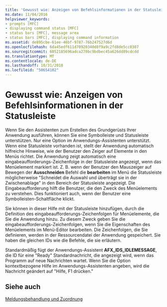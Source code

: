 ```yaml
---
title: 'Gewusst wie: Anzeigen von Befehlsinformationen in der Statusleiste'
ms.date: 11/04/2016
helpviewer_keywords:
- prompts [MFC]
- displaying command status [MFC]
- status bars [MFC], message area
- status bars [MFC], displaying command information
ms.assetid: de895cbe-61ee-46bf-9787-76b247527d6d
ms.openlocfilehash: 6da45edf611d70920340d8f9a9c2fd8de5cc0307
ms.sourcegitcommit: 6052185696adca270bc9bdbec45a626dd89cdcdd
ms.translationtype: MT
ms.contentlocale: de-DE
ms.lasthandoff: 10/31/2018
ms.locfileid: "50654102"
---
```

# <a name="how-to-display-command-information-in-the-status-bar"></a>Gewusst wie: Anzeigen von Befehlsinformationen in der Statusleiste

Wenn Sie den Assistenten zum Erstellen des Grundgerüsts Ihrer Anwendung ausführen, können Sie eine Symbolleiste und Statusleiste unterstützen. Nur eine Option im Anwendungs-Assistenten unterstützt. Wenn eine Statusleiste vorhanden ist, stellt der Anwendung automatisch hilfreiche Hinweise, wie der Benutzer den Zeiger auf Elemente in den Menüs richtet. Die Anwendung zeigt automatisch eine eingabeaufforderungs-Zeichenfolge in der Statusleiste angezeigt, wenn das Menüelement markiert ist. Z. B. wenn der Benutzer den Mauszeiger auf Bewegen der **Ausschneiden** Befehl die **bearbeiten** im Menü die Statusleiste möglicherweise "Schneidet die Auswahl und überträgt sie in der Zwischenablage" in den Bereich der Statusleiste angezeigt. Die Eingabeaufforderung hilft die Benutzer, die den Zweck des Menüelements zu verstehen. Dies funktioniert auch, wenn der Benutzer eine Symbolleisten-Schaltfläche klickt.

Sie können in dieser Hilfe mit der Statusleiste hinzufügen, durch die Definition des eingabeaufforderungs-Zeichenfolgen für Menüelemente, die Sie die Anwendung hinzu. Zu diesem Zweck geben Sie die eingabeaufforderungs-Zeichenfolgen, wenn Sie die Eigenschaften des Menüelements im Menü-Editor bearbeiten. Die Zeichenfolgen, die Sie definieren, werden in der Ressourcendatei der Anwendung gespeichert. Sie haben die gleichen IDs wie die Befehle, die sie erläutern.

Standardmäßig fügt der Anwendungs-Assistent **AFX_IDS_IDLEMESSAGE**, die ID für eine "Ready" Standardnachricht, die angezeigt wird, wenn das Programm auf neue Nachrichten wartet. Wenn Sie die Option kontextbezogene Hilfe im Anwendungs-Assistenten angeben, wird die Nachricht geändert auf "Hilfe, F1 drücken."

## <a name="see-also"></a>Siehe auch

[Meldungsbehandlung und Zuordnung](../mfc/message-handling-and-mapping.md)

